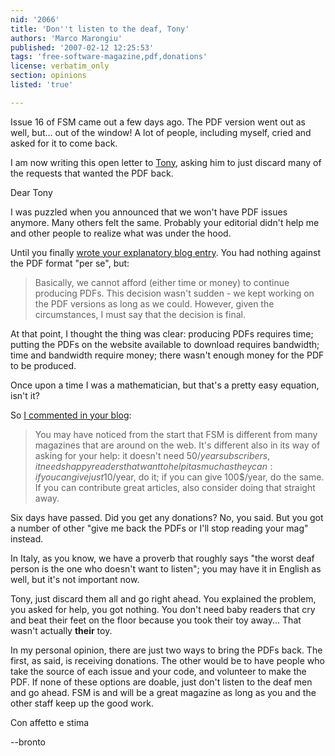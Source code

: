```yaml
---
nid: '2066'
title: 'Don''t listen to the deaf, Tony'
authors: 'Marco Marongiu'
published: '2007-02-12 12:25:53'
tags: 'free-software-magazine,pdf,donations'
license: verbatim_only
section: opinions
listed: 'true'

---
```

Issue 16 of FSM came out a few days ago. The PDF version went out as well, but... out of the window! A lot of people, including myself, cried and asked for it to come back. 

I am now writing this open letter to [Tony](http://www.freesoftwaremagazine.com/contacts/t.mobily), asking him to just discard many of the requests that wanted the PDF back.


<!--break-->


Dear Tony

I was puzzled when you announced that we won't have PDF issues anymore. Many others felt the same. Probably your editorial didn't help me and other people to realize what was under the hood.

Until you finally [wrote your explanatory blog entry](http://www.freesoftwaremagazine.com/blogs/so_why_has_the_pdf_gone). You had nothing against the PDF format "per se", but:


>Basically, we cannot afford (either time or money) to continue producing PDFs. This decision wasn't sudden - we kept working on the PDF versions as long as we could. However, given the circumstances, I must say that the decision is final.

At that point, I thought the thing was clear: producing PDFs requires time; putting the PDFs on the website available to download requires bandwidth; time and bandwidth require money; there wasn't enough money for the PDF to be produced.

Once upon a time I was a mathematician, but that's a pretty easy equation, isn't it?

So [I commented in your blog](http://www.freesoftwaremagazine.com/blogs/so_why_has_the_pdf_gone#comment-61097):


>You may have noticed from the start that FSM is different from many magazines that are around on the web. It's different also in its way of asking for your help: it doesn't need 50$/year subscribers, it needs happy readers that want to help it as much as they can: if you can give just 10$/year, do it; if you can give 100$/year, do the same. If you can contribute great articles, also consider doing that straight away.

Six days have passed. Did you get any donations? No, you said. But you got a number of other "give me back the PDFs or I'll stop reading your mag" instead.

In Italy, as you know, we have a proverb that roughly says "the worst deaf person is the one who doesn't want to listen"; you may have it in English as well, but it's not important now.

Tony, just discard them all and go right ahead. You explained the problem, you asked for help, you got nothing. You don't need baby readers that cry and beat their feet on the floor because you took their toy away... That wasn't actually **their** toy.

In my personal opinion, there are just two ways to bring the PDFs back. The first, as said, is receiving donations. The other would be to have people who take the source of each issue and your code, and volunteer to make the PDF. If none of these options are doable, just don't listen to the deaf men and go ahead. FSM is and will be a great magazine as long as you and the other staff keep up the good work.

Con affetto e stima

--bronto

